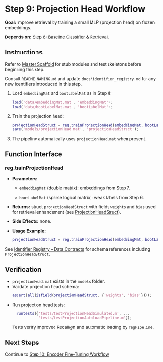 # Step 9: Projection Head Workflow

**Goal:** Improve retrieval by training a small MLP (projection head) on frozen embeddings.

**Depends on:** [Step 8: Baseline Classifier & Retrieval](step08_baseline_classifier.md).

## Instructions
Refer to [Master Scaffold](master_scaffold.md) for stub modules and test skeletons before beginning this step.

Consult `README_NAMING.md` and update `docs/identifier_registry.md` for any new identifiers introduced in this step.

1. Load `embeddingMat` and `bootLabelMat` as in Step 8:
   ```matlab
   load('data/embeddingMat.mat', 'embeddingMat');
   load('data/bootLabelMat.mat', 'bootLabelMat');
   ```
2. Train the projection head:
   ```matlab
   projectionHeadStruct = reg.trainProjectionHead(embeddingMat, bootLabelMat);
   save('models/projectionHead.mat', 'projectionHeadStruct');
   ```
3. The pipeline automatically uses `projectionHead.mat` when present.

## Function Interface

### reg.trainProjectionHead
- **Parameters:**

  - `embeddingMat` (double matrix): embeddings from Step 7.

  - `bootLabelMat` (sparse logical matrix): weak labels from Step 6.
- **Returns:** struct `projectionHeadStruct` with fields `weights` and `bias` used for retrieval enhancement (see [ProjectionHeadStruct](identifier_registry.md#projectionheadstruct)).
- **Side Effects:** none.
- **Usage Example:**
  ```matlab
  projectionHeadStruct = reg.trainProjectionHead(embeddingMat, bootLabelMat);
  ```

See [Identifier Registry – Data Contracts](identifier_registry.md#data-contracts) for schema references including `ProjectionHeadStruct`.


## Verification
- `projectionHead.mat` exists in the `models` folder.
- Validate projection head schema:
  ```matlab
  assert(all(isfield(projectionHeadStruct, {'weights', 'bias'})));
  ```
- Run projection head tests:
  ```matlab
    runtests({'tests/testProjectionHeadSimulated.m', ...
              'tests/testProjectionAutoloadPipeline.m'});
  ```
  Tests verify improved Recall@n and automatic loading by `regPipeline`.

## Next Steps
Continue to [Step 10: Encoder Fine-Tuning Workflow](step10_encoder_finetuning.md).
